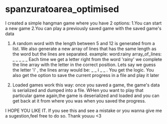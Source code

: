 # spanzuratoarea_optimised
I created a simple hangman game where you have 2 options:
  1.You can start a new game
  2.You can play a previously saved game with the saved game's data

1. A random word with the length between 5 and 12 is generated from a list. We also generate a new array of lines that has the same length as the word but the lines are separated. example: word:rainy  array_of_lines: _ _ _ _ _
Each time we get a letter right from the word 'rainy' we complete the line array with the letter in the correct position. Lets say we guess the letter 'i' , the lines array would be: _ _ i _ _ . You get the logic. You also get the option to save the current progress in a file and play it later

2. Loaded games work this way: once you saved a game, the game's data is serialized and dumped into a file. WHen you want to play that particular game again,the game is deserialized and loaded and you can get back at it from where you was when you saved the progress.


I HOPE YOU LIKE IT. If you see this and see a mistake or you wanna give me a sugestion,feel free to do so. Thank youuu <3
